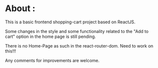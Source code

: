 # About :
This is a basic frontend shopping-cart project based on ReactJS.

Some changes in the style and some functionality related to the "Add to cart" option in the home page is still pending.

There is no Home-Page as such in the react-router-dom. Need to work on this!!!

Any comments for improvements are welcome.
